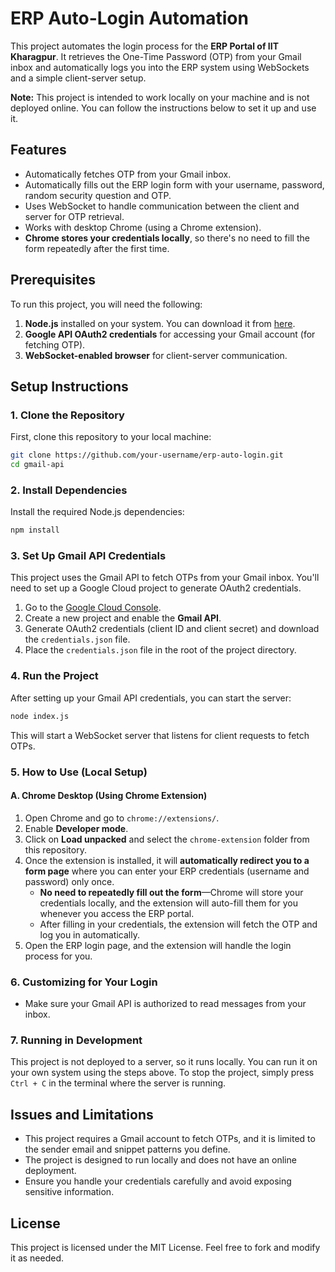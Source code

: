 # ERP Auto-Login Automation

This project automates the login process for the **ERP Portal of IIT Kharagpur**. It retrieves the One-Time Password (OTP) from your Gmail inbox and automatically logs you into the ERP system using WebSockets and a simple client-server setup.

**Note:** This project is intended to work locally on your machine and is not deployed online. You can follow the instructions below to set it up and use it.

## Features
- Automatically fetches OTP from your Gmail inbox.
- Automatically fills out the ERP login form with your username, password, random security question and OTP.
- Uses WebSocket to handle communication between the client and server for OTP retrieval.
- Works with desktop Chrome (using a Chrome extension).
- **Chrome stores your credentials locally**, so there's no need to fill the form repeatedly after the first time.

## Prerequisites

To run this project, you will need the following:

1. **Node.js** installed on your system. You can download it from [here](https://nodejs.org/).
2. **Google API OAuth2 credentials** for accessing your Gmail account (for fetching OTP).
3. **WebSocket-enabled browser** for client-server communication.

## Setup Instructions

### 1. Clone the Repository
First, clone this repository to your local machine:
```bash
git clone https://github.com/your-username/erp-auto-login.git
cd gmail-api
```

### 2. Install Dependencies
Install the required Node.js dependencies:
```bash
npm install
```

### 3. Set Up Gmail API Credentials
This project uses the Gmail API to fetch OTPs from your Gmail inbox. You'll need to set up a Google Cloud project to generate OAuth2 credentials.

1. Go to the [Google Cloud Console](https://console.cloud.google.com/).
2. Create a new project and enable the **Gmail API**.
3. Generate OAuth2 credentials (client ID and client secret) and download the `credentials.json` file.
4. Place the `credentials.json` file in the root of the project directory.

### 4. Run the Project
After setting up your Gmail API credentials, you can start the server:
```bash
node index.js
```

This will start a WebSocket server that listens for client requests to fetch OTPs.

### 5. How to Use (Local Setup)

#### **A. Chrome Desktop (Using Chrome Extension)**

1. Open Chrome and go to `chrome://extensions/`.
2. Enable **Developer mode**.
3. Click on **Load unpacked** and select the `chrome-extension` folder from this repository.
4. Once the extension is installed, it will **automatically redirect you to a form page** where you can enter your ERP credentials (username and password) only once.
   - **No need to repeatedly fill out the form**—Chrome will store your credentials locally, and the extension will auto-fill them for you whenever you access the ERP portal.
   - After filling in your credentials, the extension will fetch the OTP and log you in automatically.
5. Open the ERP login page, and the extension will handle the login process for you.

### 6. Customizing for Your Login
- Make sure your Gmail API is authorized to read messages from your inbox.

### 7. Running in Development
This project is not deployed to a server, so it runs locally. You can run it on your own system using the steps above. To stop the project, simply press `Ctrl + C` in the terminal where the server is running.

## Issues and Limitations
- This project requires a Gmail account to fetch OTPs, and it is limited to the sender email and snippet patterns you define.
- The project is designed to run locally and does not have an online deployment.
- Ensure you handle your credentials carefully and avoid exposing sensitive information.

## License
This project is licensed under the MIT License. Feel free to fork and modify it as needed.
